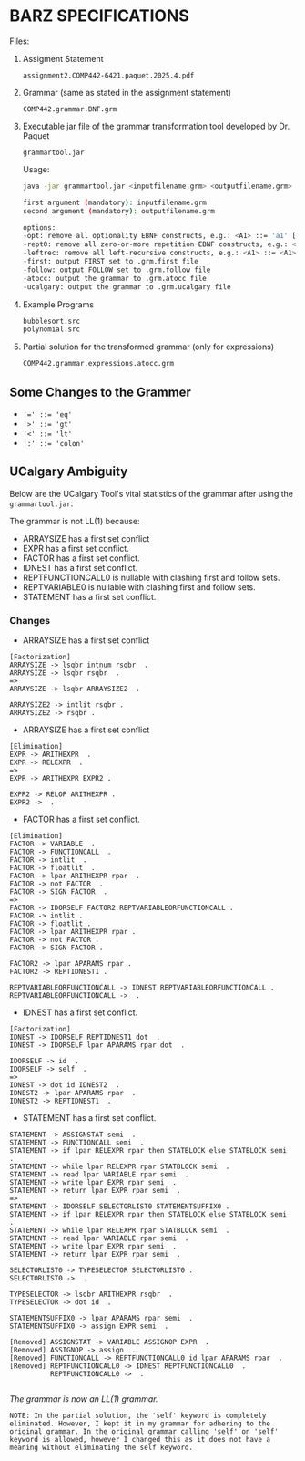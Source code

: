 # BARZ SPECIFICATIONS

Files:

1. Assigment Statement

   `assignment2.COMP442-6421.paquet.2025.4.pdf`

2. Grammar (same as stated in the assignment statement)

   `COMP442.grammar.BNF.grm`

3. Executable jar file of the grammar transformation tool developed by Dr. Paquet

   `grammartool.jar`

   Usage: 

   ```bash
   java -jar grammartool.jar <inputfilename.grm> <outputfilename.grm> [-opt] [-rept0] [-leftrec] [-verbose] [-first] [-follow] [-atocc] [-ucalgary]
   
   first argument (mandatory): inputfilename.grm
   second argument (mandatory): outputfilename.grm
   
   options:
   -opt: remove all optionality EBNF constructs, e.g.: <A1> ::= 'a1' [[ 'a2' ]] 'a3'
   -rept0: remove all zero-or-more repetition EBNF constructs, e.g.: <A1> ::= 'a1' {{ 'a2' }} 'a3'
   -leftrec: remove all left-recursive constructs, e.g.: <A1> ::= <A1> 'a1'
   -first: output FIRST set to .grm.first file
   -follow: output FOLLOW set to .grm.follow file
   -atocc: output the grammar to .grm.atocc file
   -ucalgary: output the grammar to .grm.ucalgary file
4. Example Programs

   ```bash
   bubblesort.src
   polynomial.src
5. Partial solution for the transformed grammar (only for expressions)
   ```bash
   COMP442.grammar.expressions.atocc.grm

## Some Changes to the Grammer
- `'=' ::= 'eq'`
- `'>' ::= 'gt'`
- `'<' ::= 'lt'`
- `':' ::= 'colon'`

## UCalgary Ambiguity
Below are the UCalgary Tool's vital statistics of the grammar after using the `grammartool.jar`:

The grammar is not LL(1) because:

- ARRAYSIZE has a first set conflict
- EXPR has a first set conflict.
- FACTOR has a first set conflict.
- IDNEST has a first set conflict.
- REPTFUNCTIONCALL0 is nullable with clashing first and follow sets.
- REPTVARIABLE0 is nullable with clashing first and follow sets.
- STATEMENT has a first set conflict. 

### Changes
- ARRAYSIZE has a first set conflict
```
[Factorization]
ARRAYSIZE -> lsqbr intnum rsqbr  . 
ARRAYSIZE -> lsqbr rsqbr  . 
=>
ARRAYSIZE -> lsqbr ARRAYSIZE2  .

ARRAYSIZE2 -> intlit rsqbr .
ARRAYSIZE2 -> rsqbr .
```

- ARRAYSIZE has a first set conflict
```
[Elimination]
EXPR -> ARITHEXPR  . 
EXPR -> RELEXPR  . 
=>
EXPR -> ARITHEXPR EXPR2 .

EXPR2 -> RELOP ARITHEXPR .
EXPR2 ->  .
```

- FACTOR has a first set conflict.
```
[Elimination]
FACTOR -> VARIABLE  . 
FACTOR -> FUNCTIONCALL  . 
FACTOR -> intlit  . 
FACTOR -> floatlit  . 
FACTOR -> lpar ARITHEXPR rpar  . 
FACTOR -> not FACTOR  . 
FACTOR -> SIGN FACTOR  . 
=>
FACTOR -> IDORSELF FACTOR2 REPTVARIABLEORFUNCTIONCALL .  
FACTOR -> intlit .  
FACTOR -> floatlit .  
FACTOR -> lpar ARITHEXPR rpar .  
FACTOR -> not FACTOR .  
FACTOR -> SIGN FACTOR .  

FACTOR2 -> lpar APARAMS rpar .  
FACTOR2 -> REPTIDNEST1 .   

REPTVARIABLEORFUNCTIONCALL -> IDNEST REPTVARIABLEORFUNCTIONCALL .  
REPTVARIABLEORFUNCTIONCALL ->  .  

```

- IDNEST has a first set conflict.
```
[Factorization]
IDNEST -> IDORSELF REPTIDNEST1 dot  . 
IDNEST -> IDORSELF lpar APARAMS rpar dot  . 

IDORSELF -> id  . 
IDORSELF -> self  . 
=>
IDNEST -> dot id IDNEST2  .
IDNEST2 -> lpar APARAMS rpar  .
IDNEST2 -> REPTIDNEST1  .
```

- STATEMENT has a first set conflict. 
```[Elimination and Factorization]
STATEMENT -> ASSIGNSTAT semi  .
STATEMENT -> FUNCTIONCALL semi  .  
STATEMENT -> if lpar RELEXPR rpar then STATBLOCK else STATBLOCK semi  . 
STATEMENT -> while lpar RELEXPR rpar STATBLOCK semi  . 
STATEMENT -> read lpar VARIABLE rpar semi  . 
STATEMENT -> write lpar EXPR rpar semi  . 
STATEMENT -> return lpar EXPR rpar semi  . 
=>
STATEMENT -> IDORSELF SELECTORLIST0 STATEMENTSUFFIX0 .
STATEMENT -> if lpar RELEXPR rpar then STATBLOCK else STATBLOCK semi  . 
STATEMENT -> while lpar RELEXPR rpar STATBLOCK semi  . 
STATEMENT -> read lpar VARIABLE rpar semi  . 
STATEMENT -> write lpar EXPR rpar semi  . 
STATEMENT -> return lpar EXPR rpar semi  . 

SELECTORLIST0 -> TYPESELECTOR SELECTORLIST0 . 
SELECTORLIST0 ->  .

TYPESELECTOR -> lsqbr ARITHEXPR rsqbr  .
TYPESELECTOR -> dot id  .

STATEMENTSUFFIX0 -> lpar APARAMS rpar semi  .
STATEMENTSUFFIX0 -> assign EXPR semi  .

[Removed] ASSIGNSTAT -> VARIABLE ASSIGNOP EXPR  . 
[Removed] ASSIGNOP -> assign  . 
[Removed] FUNCTIONCALL -> REPTFUNCTIONCALL0 id lpar APARAMS rpar  . 
[Removed] REPTFUNCTIONCALL0 -> IDNEST REPTFUNCTIONCALL0  . 
          REPTFUNCTIONCALL0 ->  . 


```
*The grammar is now an LL(1) grammar.*

`NOTE: In the partial solution, the 'self' keyword is completely eliminated. However, I kept it in my grammar for adhering to the original grammar. In the original grammar calling 'self' on 'self' keyword is allowed, however I changed this as it does not have a meaning without eliminating the self keyword.` 